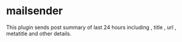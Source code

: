 # mailsender
This plugin sends post summary of last 24 hours including , title , url , metatitle and other details.
